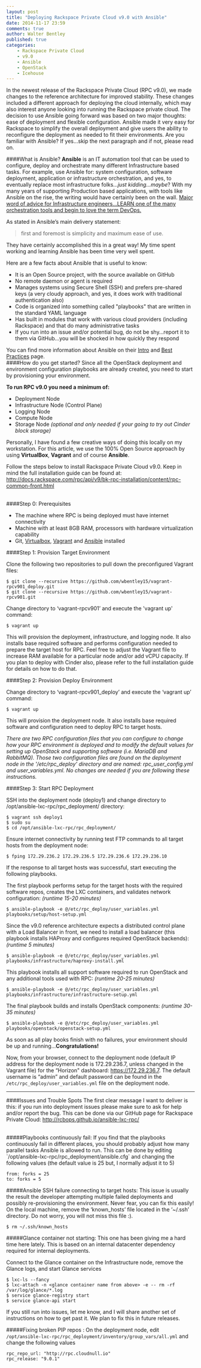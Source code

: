 ```yaml
---
layout: post
title: "Deploying Rackspace Private Cloud v9.0 with Ansible"
date: 2014-11-17 23:59
comments: true
author: Walter Bentley
published: true
categories:
    - Rackspace Private Cloud
    - v9.0
    - Ansible
    - OpenStack
    - Icehouse 
---
```


In the newest release of the Rackspace Private Cloud (RPC v9.0), we made changes to the reference architecture for improved stability. These changes included a different approach for deploying the cloud internally, which may also interest anyone looking into running the Rackspace private cloud.  The decision to use Ansible going forward was based on two major thoughts: ease of deployment and flexible configuration.  Ansible made it very easy for Rackspace to simplify the overall deployment and give users the ability to reconfigure the deployment as needed to fit their environments.  Are you familiar with Ansible?  If yes…skip the next paragraph and if not, please read on.

####What is Ansible?
**Ansible** is an IT automation tool that can be used to configure, deploy and orchestrate many different Infrastructure based tasks.  For example, use Ansible for: system configuration, software deployment, application or infrastructure orchestration, and yes, to eventually replace most infrastructure folks…*just kidding…maybe*?  With my many years of supporting Production based applications, with tools like Ansible on the rise, the writing would have certainly been on the wall.  <u>Major word of advice for Infrastructure engineers…LEARN one of the many orchestration tools and begin to love the term DevOps.</u>  

As stated in Ansible’s main delivery statement: 
>first and foremost is simplicity and maximum ease of use.  

They have certainly accomplished this in a great way!  My time spent working and learning Ansible has been time very well spent.  

Here are a few facts about Ansible that is useful to know:

   * It is an Open Source project, with the source available on GitHub
   * No remote daemon or agent is required
   * Manages systems using Secure Shell (SSH) and prefers pre-shared keys (a very cloudy approach, and yes, it does work with traditional authentication also)
   * Code is organized into something called "playbooks" that are written in the standard YAML language
   * Has built in modules that work with various cloud providers (including Rackspace) and that do many administrative tasks
   * If you run into an issue and/or potential bug, do not be shy…report it to them via GitHub…you will be shocked in how quickly they respond

You can find more information about Ansible on their [Intro](http://docs.ansible.com/intro.html) and [Best Practices](http://docs.ansible.com/playbooks_best_practices.html) page.
</br>
####How do you get started?
Since all the OpenStack deployment and environment configuration playbooks are already created, you need to start by provisioning your environment.  

**To run RPC v9.0 you need a minimum of:**


   * Deployment Node
   * Infrastructure Node (Control Plane)
   * Logging Node
   * Compute Node
   * Storage Node *(optional and only needed if your going to try out Cinder block storage)*

Personally, I have found a few creative ways of doing this locally on my workstation.  For this article, we use the 100% Open Source approach by using **VirtualBox**, **Vagrant** and of course **Ansible**.  

Follow the steps below to install Rackspace Private Cloud v9.0.  Keep in mind the full installation guide can be found at: http://docs.rackspace.com/rpc/api/v9/bk-rpc-installation/content/rpc-common-front.html

</br>
####Step 0: Prerequisites


   * The machine where RPC is being deployed must have internet connectivity
   * Machine with at least 8GB RAM, processors with hardware virtualization capability
   * Git, [Virtualbox](https://www.virtualbox.org/manual/ch02.html), [Vagrant](https://docs.vagrantup.com/v2/installation/index.html) and [Ansible](http://docs.ansible.com/intro_installation.html) installed

####Step 1: Provision Target Environment

Clone the following two repositories to pull down the preconfigured Vagrant files:

	$ git clone --recursive https://github.com/wbentley15/vagrant-rpcv901_deploy.git
	$ git clone --recursive https://github.com/wbentley15/vagrant-rpcv901.git

Change directory to ‘vagrant-rpcv901’ and execute the 'vagrant up' command:
	
    $ vagrant up

This will provision the deployment, infrastructure, and logging node.  It also installs base required software and performs configuration needed to prepare the target host for RPC.  Feel free to adjust the Vagrant file to increase RAM available for a particular node and/or add vCPU capacity.  If you plan to deploy with Cinder also, please refer to the full installation guide for details on how to do that.

####Step 2: Provision Deploy Environment

Change directory to ‘vagrant-rpcv901_deploy’ and execute the ‘vagrant up’ command:

	$ vagrant up

This will provision the deployment node.  It also installs base required software and configuration need to deploy RPC to target hosts.

*There are two RPC configuration files that you can configure to change how your RPC environment is deployed and to modify the default values for setting up OpenStack and supporting software (i.e. MariaDB and RabbitMQ).  Those two configuration files are found on the deployment node in the '/etc/rpc_deploy’ directory and are named: rpc_user_config.yml and user_variables.yml. No changes are needed if you are following these instructions.*

####Step 3: Start RPC Deployment

SSH into the deployment node (deploy1) and change directory to  /opt/ansible-lxc-rpc/rpc_deployment/ directory:

	$ vagrant ssh deploy1
    $ sudo su
	$ cd /opt/ansible-lxc-rpc/rpc_deployment/


Ensure internet connectivity by running test FTP commands to all target hosts from the deployment node:

	$ fping 172.29.236.2 172.29.236.5 172.29.236.6 172.29.236.10



If the response to all target hosts was successful, start executing the following playbooks.


The first playbook performs setup for the target hosts with the required software repos, creates the LXC containers, and validates network configuration: *(runtime 15-20 minutes)*

	$ ansible-playbook -e @/etc/rpc_deploy/user_variables.yml playbooks/setup/host-setup.yml

Since the v9.0 reference architecture expects a distributed control plane with a Load Balancer in front, we need to install a load balancer (this playbook installs HAProxy and configures required OpenStack backends): *(runtime 5 minutes)*

	$ ansible-playbook -e @/etc/rpc_deploy/user_variables.yml playbooks/infrastructure/haproxy-install.yml

This playbook installs all support software required to run OpenStack and any additional tools used with RPC: *(runtime 20-25 minutes)*

	$ ansible-playbook -e @/etc/rpc_deploy/user_variables.yml playbooks/infrastructure/infrastructure-setup.yml

The final playbook builds and installs OpenStack components: *(runtime 30-35 minutes)*

	$ ansible-playbook -e @/etc/rpc_deploy/user_variables.yml playbooks/openstack/openstack-setup.yml


As soon as all play books finish with no failures, your environment should be up and running...**Congratulations!**

Now, from your browser, connect to the deployment node (default IP address for the deployment node is 172.29.236.7, unless changed in the Vagrant file) for the “Horizon" dashboard:  https://172.29.236.7.  The default username is “admin” and default password can be found in the `/etc/rpc_deploy/user_variables.yml` file on the deployment node.
</br>

---
####Issues and Trouble Spots
The first clear message I want to deliver is this: if you run into deployment issues please make sure to ask for help and/or report the bug.  This can be done via our GitHub page for Rackspace Private Cloud: http://rcbops.github.io/ansible-lxc-rpc/

</br>
#####Playbooks continuously fail:
If you find that the playbooks continuously fail in different places, you should probably adjust how many parallel tasks Ansible is allowed to run.  This can be done by editing `/opt/ansible-lxc-rpc/rpc_deployment/ansible.cfg` and changing the following values (the default value is 25 but, I normally adjust it to 5)

	from: forks = 25 
	to: forks = 5

#####Ansible SSH failure connecting to target hosts:
This issue is usually the result the developer attempting multiple failed deployments and possibly re-provisioning the environment. Never fear, you can fix this easily! On the local machine, remove the ‘known_hosts’ file located in the ‘~/.ssh’ directory. Do not worry, you will not miss this file :).

	$ rm ~/.ssh/known_hosts

#####Glance container not starting:
This one has been giving me a hard time here lately.  This is based on an internal datacenter dependency required for internal deployments.  


Connect to the Glance container on the Infrastructure node, remove the Glance logs, and start Glance services

	$ lxc-ls --fancy
	$ lxc-attach -n <glance container name from above> -e -- rm -rf /var/log/glance/*.log
	$ service glance-registry start
	$ service glance-api start


If you still run into issues, let me know, and I will share another set of instructions on how to get past it.  We plan to fix this in future releases.

#####Fixing broken PIP repos :
On the deployment node, edit `/opt/ansible-lxc-rpc/rpc_deployment/inventory/group_vars/all.yml` and change the following values

	rpc_repo_url: "http://rpc.cloudnull.io" 
	rpc_release: "9.0.1"